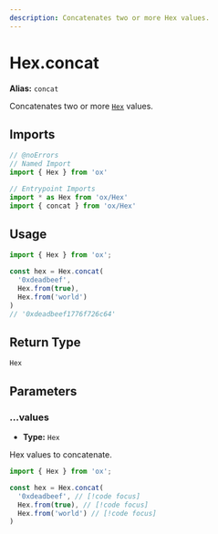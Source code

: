 ```yaml
---
description: Concatenates two or more Hex values.
---
```


# Hex.concat 

**Alias:** `concat`

Concatenates two or more [`Hex`](/api/hex) values.

## Imports

```ts twoslash
// @noErrors
// Named Import 
import { Hex } from 'ox'

// Entrypoint Imports
import * as Hex from 'ox/Hex'
import { concat } from 'ox/Hex'
```

## Usage

```ts twoslash
import { Hex } from 'ox';

const hex = Hex.concat(
  '0xdeadbeef', 
  Hex.from(true), 
  Hex.from('world')
)
// '0xdeadbeef1776f726c64'
```

## Return Type

`Hex`

## Parameters

### ...values

- **Type:** `Hex`

Hex values to concatenate.

```ts twoslash
import { Hex } from 'ox';

const hex = Hex.concat(
  '0xdeadbeef', // [!code focus]
  Hex.from(true), // [!code focus]
  Hex.from('world') // [!code focus]
)
```
